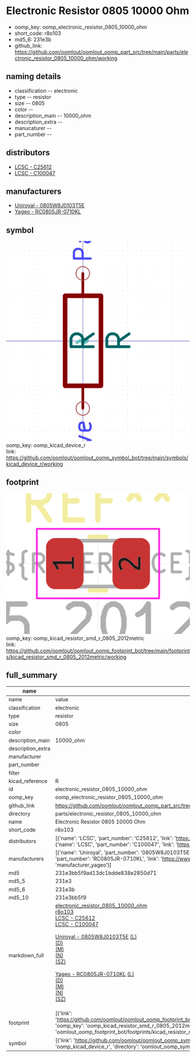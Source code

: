 # Electronic Resistor 0805 10000 Ohm

  
* oomp_key: oomp_electronic_resistor_0805_10000_ohm 
* short_code: r8o103
* md5_6: 231e3b  
* github_link: https://github.com/oomlout/oomlout_oomp_part_src/tree/main/parts/electronic_resistor_0805_10000_ohm/working  
## naming details
* classification -- electronic
* type -- resistor
* size -- 0805
* color -- 
* description_main -- 10000_ohm
* description_extra -- 
* manucaturer -- 
* part_number -- 

## distributors
* [LCSC - C25612](https://lcsc.com/product-detail/C25612.html)  
* [LCSC - C100047](https://lcsc.com/product-detail/C100047.html)  

## manufacturers
* [Uniroyal - 0805W8J0103T5E]()  
* [Yageo - RC0805JR-0710KL](https://www.yageo.com/en/Chart/Download/pdf/RC0805JR-0710KL)  

## symbol

![](symbol/0/working/working_600.png)  
oomp_key: oomp_kicad_device_r  
link: https://github.com/oomlout/oomlout_oomp_symbol_bot/tree/main/symbols/kicad_device_r/working  

## footprint

![](footprint/0/working/working_600.png)  
oomp_key: oomp_kicad_resistor_smd_r_0805_2012metric  
link: https://github.com/oomlout/oomlout_oomp_footprint_bot/tree/main/footprints/kicad_resistor_smd_r_0805_2012metric/working  

## full_summary
| name | value | 
| --- | --- | 
| name | value | 
| classification | electronic | 
| type | resistor | 
| size | 0805 | 
| color |  | 
| description_main | 10000_ohm | 
| description_extra |  | 
| manufacturer |  | 
| part_number |  | 
| filter |  | 
| kicad_reference | R | 
| id | electronic_resistor_0805_10000_ohm | 
| oomp_key | oomp_electronic_resistor_0805_10000_ohm | 
| github_link | https://github.com/oomlout/oomlout_oomp_part_src/tree/main/parts/electronic_resistor_0805_10000_ohm/working | 
| directory | parts/electronic_resistor_0805_10000_ohm | 
| name | Electronic Resistor 0805 10000 Ohm | 
| short_code | r8o103 | 
| distributors | [{'name': 'LCSC', 'part_number': 'C25612', 'link': 'https://lcsc.com/product-detail/C25612.html', 'id': 'distributor_lcsc'}, {'name': 'LCSC', 'part_number': 'C100047', 'link': 'https://lcsc.com/product-detail/C100047.html', 'id': 'distributor_lcsc'}] | 
| manufacturers | [{'name': 'Uniroyal', 'part_number': '0805W8J0103T5E', 'link': '', 'id': 'manufacturer_uniroyal'}, {'name': 'Yageo', 'part_number': 'RC0805JR-0710KL', 'link': 'https://www.yageo.com/en/Chart/Download/pdf/RC0805JR-0710KL', 'id': 'manufacturer_yageo'}] | 
| md5 | 231e3bb5f9ad13dc1bdde838e2850d71 | 
| md5_5 | 231e3 | 
| md5_6 | 231e3b | 
| md5_10 | 231e3bb5f9 | 
| markdown_full | [electronic_resistor_0805_10000_ohm](https://github.com/oomlout/oomlout_oomp_part_src/tree/main/parts/electronic_resistor_0805_10000_ohm/working)<br>[r8o103](https://github.com/oomlout/oomlout_oomp_part_src/tree/main/parts/electronic_resistor_0805_10000_ohm/working)<br>[LCSC - C25612<br>](https://lcsc.com/product-detail/C25612.html)[LCSC - C100047<br>](https://lcsc.com/product-detail/C100047.html)<br>[Uniroyal - 0805W8J0103T5E]() [(L)<br>](https://www.lcsc.com/search?q=0805W8J0103T5E)[(D)<br>](https://www.digikey.com/en/products?,keywords=0805W8J0103T5E)[(M)<br>](https://www.mouser.com/Search/Refine?Keyword=0805W8J0103T5E)[(N)<br>](https://www.newark.com/search?st=0805W8J0103T5E)[(SZ)<br>](https://so.szlcsc.com/global.html?k=0805W8J0103T5E)<br>[Yageo - RC0805JR-0710KL](https://www.yageo.com/en/Chart/Download/pdf/RC0805JR-0710KL) [(L)<br>](https://www.lcsc.com/search?q=RC0805JR-0710KL)[(D)<br>](https://www.digikey.com/en/products?,keywords=RC0805JR-0710KL)[(M)<br>](https://www.mouser.com/Search/Refine?Keyword=RC0805JR-0710KL)[(N)<br>](https://www.newark.com/search?st=RC0805JR-0710KL)[(SZ)<br>](https://so.szlcsc.com/global.html?k=RC0805JR-0710KL)<br> | 
| footprint | [{'link': 'https://github.com/oomlout/oomlout_oomp_footprint_bot/tree/main/foootprntss/kicad_resistor_smd_r_0805_2012metric', 'oomp_key': 'oomp_kicad_resistor_smd_r_0805_2012metric', 'directory': 'oomlout_oomp_footprint_bot/footprints/kicad_resistor_smd_r_0805_2012metric//working/working.kicad_mod'}] | 
| symbol | [{'link': 'https://github.com/oomlout/oomlout_oomp_symbol_bot/tree/main/symbols/kicad_device_r', 'oomp_key': 'oomp_kicad_device_r', 'directory': 'oomlout_oomp_symbol_bot/symbols/kicad_device_r//working/working.kicad_sym'}] | 
